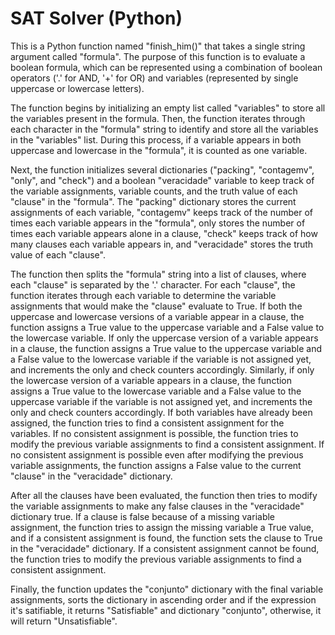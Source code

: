 # SAT Solver (Python)

This is a Python function named "finish_him()" that takes a single string argument called "formula". The purpose of this function is to evaluate a boolean formula, which can be represented using a combination of boolean operators ('.' for AND, '+' for OR) and variables (represented by single uppercase or lowercase letters).

The function begins by initializing an empty list called "variables" to store all the variables present in the formula. Then, the function iterates through each character in the "formula" string to identify and store all the variables in the "variables" list. During this process, if a variable appears in both uppercase and lowercase in the "formula", it is counted as one variable.

Next, the function initializes several dictionaries ("packing", "contagemv", "only", and "check") and a boolean "veracidade" variable to keep track of the variable assignments, variable counts, and the truth value of each "clause" in the "formula". The "packing" dictionary stores the current assignments of each variable, "contagemv" keeps track of the number of times each variable appears in the "formula", only stores the number of times each variable appears alone in a clause, "check" keeps track of how many clauses each variable appears in, and "veracidade" stores the truth value of each "clause".

The function then splits the "formula" string into a list of clauses, where each "clause" is separated by the '.' character. For each "clause", the function iterates through each variable to determine the variable assignments that would make the "clause" evaluate to True. If both the uppercase and lowercase versions of a variable appear in a clause, the function assigns a True value to the uppercase variable and a False value to the lowercase variable. If only the uppercase version of a variable appears in a clause, the function assigns a True value to the uppercase variable and a False value to the lowercase variable if the variable is not assigned yet, and increments the only and check counters accordingly. Similarly, if only the lowercase version of a variable appears in a clause, the function assigns a True value to the lowercase variable and a False value to the uppercase variable if the variable is not assigned yet, and increments the only and check counters accordingly. If both variables have already been assigned, the function tries to find a consistent assignment for the variables. If no consistent assignment is possible, the function tries to modify the previous variable assignments to find a consistent assignment. If no consistent assignment is possible even after modifying the previous variable assignments, the function assigns a False value to the current "clause" in the "veracidade" dictionary.

After all the clauses have been evaluated, the function then tries to modify the variable assignments to make any false clauses in the "veracidade" dictionary true. If a clause is false because of a missing variable assignment, the function tries to assign the missing variable a True value, and if a consistent assignment is found, the function sets the clause to True in the "veracidade" dictionary. If a consistent assignment cannot be found, the function tries to modify the previous variable assignments to find a consistent assignment.

Finally, the function updates the "conjunto" dictionary with the final variable assignments, sorts the dictionary in ascending order and if the expression it's satifiable, it returns "Satisfiable" and dictionary "conjunto", otherwise, it will return "Unsatisfiable".

